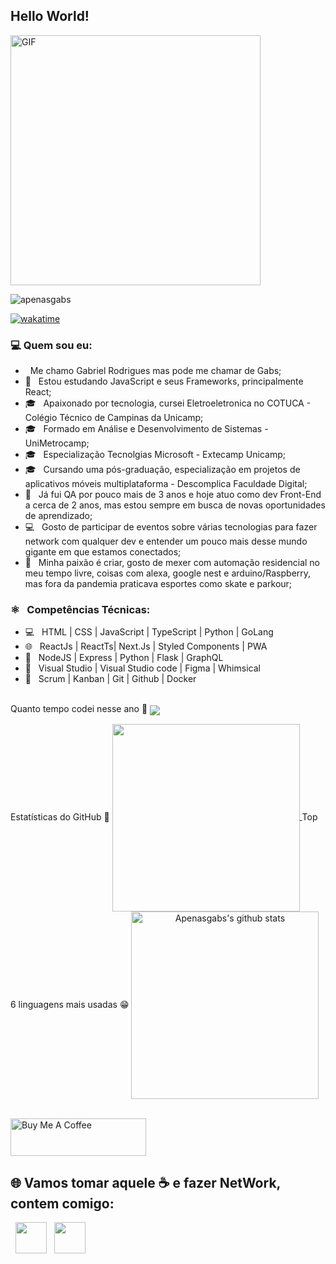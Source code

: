 
<h2> Hello World!</h2>
<img align="center" alt="GIF" src="https://becode.com.br/wp-content/uploads/2016/10/Por-que-usar-JavaScript.gif" width="400"/>
<p align="left"> <img src="https://komarev.com/ghpvc/?username=apenasgabs&label=Profile%20views&color=0e75b6&style=flat" alt="apenasgabs" /> </p>

[![wakatime](https://wakatime.com/badge/user/8dfbe3da-d84d-4ba9-83b3-86d819141416.svg)](https://wakatime.com/@8dfbe3da-d84d-4ba9-83b3-86d819141416)

<h3>  💻 Quem sou eu: </h3>

-   &nbsp; Me chamo Gabriel Rodrigues mas pode me chamar de Gabs;
- 🔭 &nbsp; Estou estudando JavaScript e seus Frameworks, principalmente React;
- 🎓 &nbsp; Apaixonado por tecnologia, cursei Eletroeletronica no COTUCA - Colégio Técnico de Campinas da Unicamp;
- 🎓 &nbsp; Formado em Análise e Desenvolvimento de Sistemas - UniMetrocamp;
- 🎓 &nbsp; Especialização Tecnolgias Microsoft - Extecamp Unicamp;
- 🎓 &nbsp; Cursando uma pós-graduação, especialização em projetos de aplicativos móveis multiplataforma - Descomplica Faculdade Digital;
- 💼 &nbsp; Já fui QA por pouco mais de 3 anos e hoje atuo como dev Front-End a cerca de 2 anos, mas estou sempre em busca de novas oportunidades de aprendizado;
- :computer: &nbsp; Gosto de participar de eventos sobre várias tecnologias para fazer network com qualquer dev e entender um pouco mais desse mundo gigante em que estamos conectados;
- :iphone: &nbsp; Minha paixão é criar, gosto de mexer com automação residencial no meu tempo livre, coisas com alexa, google nest e arduino/Raspberry, mas fora da pandemia praticava esportes como skate e parkour;

<h3>⚛️ &nbsp; Competências Técnicas: </h3>

- 💻 &nbsp; HTML | CSS | JavaScript | TypeScript | Python | GoLang   
- 🌐 &nbsp; ReactJs | ReactTs| Next.Js | Styled Components | PWA
- :scroll: &nbsp; NodeJS | Express | Python | Flask | GraphQL
- :art: &nbsp; Visual Studio | Visual Studio code | Figma | Whimsical
- 🔧 &nbsp; Scrum | Kanban | Git | Github | Docker

<br>
Quanto tempo codei nesse ano 🤔
<a align="center" href="https://apenasgabs-info.vercel.app/api/wakatime?username=apenasgabs&layout=compact&theme=radical&locale=pt-br"><img align="center" src="https://apenasgabs-info.vercel.app/api/wakatime?username=apenasgabs&layout=compact&theme=radical&locale=pt-br" />
</a>

Estatísticas do GitHub 🤩
<a align="center" href="https://apenasgabs-info.vercel.app/api?username=apenasgabs&show=reviews,prs_merged,prs_merged_percentage&show_icons=true&theme=radical"><img height=300 align="center" src="https://apenasgabs-info.vercel.app/api?username=apenasgabs&include_all_commits=true&show=reviews,prs_merged,prs_merged_percentage&show_icons=true&theme=radical&locale=pt-br" />
</a>
Top 6 linguagens mais usadas 😁
<a align="center" href="https://apenasgabs-info.vercel.app/api/top-langs/?username=apenasgabs&locale=pt-br&hide=c,html,c%2B%2B,processing,makefile,nix,css&layout=pie&theme=radical"><img align="center" height=300  src="https://apenasgabs-info.vercel.app/api/top-langs/?username=apenasgabs&hide=c,html,c%2B%2B,processing,makefile,nix,css&layout=pie&theme=radical&locale=pt-br" alt="Apenasgabs's github stats" />
</a>

</br>
  <a href="https://www.buymeacoffee.com/apenasgabs" target="_blank"><img src="https://cdn.buymeacoffee.com/buttons/v2/default-yellow.png" alt="Buy Me A Coffee" style="height: 60px !important;width: 217px !important;" ></a>
<h2> 🌐 Vamos tomar aquele ☕ e fazer NetWork, contem comigo: </h2>
<p>
&nbsp; <a align="center" href="https://www.linkedin.com/in/Apenasgabs/" target="_blank" rel="noopener noreferrer"><img align="center" src="https://img.icons8.com/plasticine/100/000000/linkedin.png" width="50" /></a>
&nbsp; <a align="center" href="mailto:apenasgabs.dev@gmail.com" target="_blank" rel="noopener noreferrer"><img align="center" src="https://img.icons8.com/plasticine/100/000000/gmail.png"  width="50" /></a>
</p>



